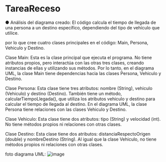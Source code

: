 # TareaReceso


● Análisis del diagrama creado:
El código calcula el tiempo de llegada de una persona a un destino específico, dependiendo del tipo de vehículo que utilice.

por lo que cree cuatro clases principales en el código: Main, Persona, Vehiculo y Destino.

Clase Main: Esta es la clase principal que ejecuta el programa. No tiene atributos propios, pero interactúa con las otras tres clases, creando instancias de ellas y utilizando sus métodos. Por lo tanto, en el diagrama UML, la clase Main tiene dependencias hacia las clases Persona, Vehiculo y Destino.

Clase Persona: Esta clase tiene tres atributos: nombre (String), vehiculo (Vehiculo) y destino (Destino). También tiene un método, calcularTiempoLlegada(), que utiliza los atributos vehiculo y destino para calcular el tiempo de llegada al destino. En el diagrama UML, la clase Persona tiene relaciones con las clases Vehiculo y Destino.

Clase Vehiculo: Esta clase tiene dos atributos: tipo (String) y velocidad (int). No tiene métodos propios ni relaciones con otras clases.

Clase Destino:  Esta clase tiene dos atributos: distanciaRespectoOrigen (double) y nombreDestino (String). Al igual que la clase Vehiculo, no tiene métodos propios ni relaciones con otras clases.

foto diagrama UML:
![image](https://github.com/Valehvvv/TareaReceso/assets/142462847/43c09fd1-5d20-4536-bcd6-d53a06ff30bc)


